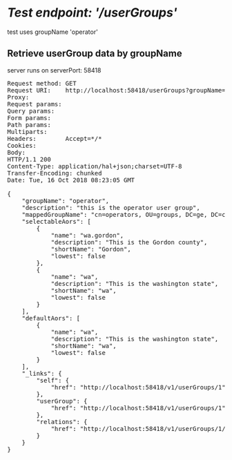 *Test endpoint:  '/userGroups'*
========================================================================

test uses groupName 'operator'  

Retrieve userGroup data by groupName
------------------------------------------------------------------------

server runs on serverPort: 58418  

<pre>
Request method:	GET
Request URI:	http://localhost:58418/userGroups?groupName=operator
Proxy:			<none>
Request params:	<none>
Query params:	<none>
Form params:	<none>
Path params:	<none>
Multiparts:		<none>
Headers:		Accept=*/*
Cookies:		<none>
Body:			<none>
HTTP/1.1 200 
Content-Type: application/hal+json;charset=UTF-8
Transfer-Encoding: chunked
Date: Tue, 16 Oct 2018 08:23:05 GMT

{
    "groupName": "operator",
    "description": "this is the operator user group",
    "mappedGroupName": "cn=operators, OU=groups, DC=ge, DC=com",
    "selectableAors": [
        {
            "name": "wa.gordon",
            "description": "This is the Gordon county",
            "shortName": "Gordon",
            "lowest": false
        },
        {
            "name": "wa",
            "description": "This is the washington state",
            "shortName": "wa",
            "lowest": false
        }
    ],
    "defaultAors": [
        {
            "name": "wa",
            "description": "This is the washington state",
            "shortName": "wa",
            "lowest": false
        }
    ],
    "_links": {
        "self": {
            "href": "http://localhost:58418/v1/userGroups/1"
        },
        "userGroup": {
            "href": "http://localhost:58418/v1/userGroups/1"
        },
        "relations": {
            "href": "http://localhost:58418/v1/userGroups/1/relations"
        }
    }
}
</pre>
